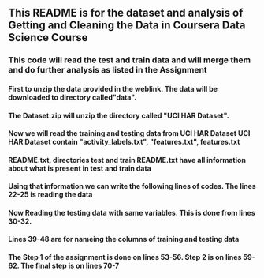 This README is for the dataset and analysis of Getting and Cleaning the Data in Coursera Data Science Course
------------------------------------------------------------------------------------------------------------

### This code will read the test and train data and will merge them and do further analysis as listed in the Assignment

#### First to unzip the data provided in the weblink. The data will be downloaded to directory called"data".

#### The Dataset.zip will unzip the directory called "UCI HAR Dataset".

#### Now we will read the training and testing data from UCI HAR Dataset UCI HAR Dataset contain "activity\_labels.txt", "features.txt", features.txt

#### README.txt, directories test and train README.txt have all information about what is present in test and train data

#### Using that information we can write the following lines of codes. The lines 22-25 is reading the data

#### Now Reading the testing data with same variables. This is done from lines 30-32.

#### Lines 39-48 are for nameing the columns of training and testing data

#### The Step 1 of the assignment is done on lines 53-56. Step 2 is on lines 59-62. The final step is on lines 70-7
